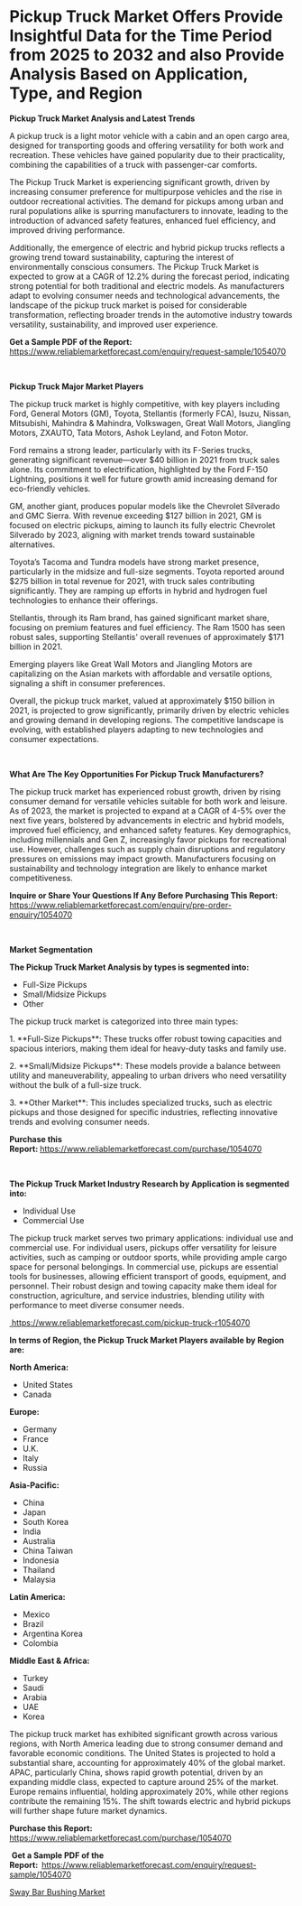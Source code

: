 <p><h1>Pickup Truck Market Offers Provide Insightful Data for the Time Period from 2025 to 2032 and also Provide Analysis Based on Application, Type, and Region</h1></p><p><strong>Pickup Truck Market Analysis and Latest Trends</strong></p>
<p><p>A pickup truck is a light motor vehicle with a cabin and an open cargo area, designed for transporting goods and offering versatility for both work and recreation. These vehicles have gained popularity due to their practicality, combining the capabilities of a truck with passenger-car comforts. </p><p>The Pickup Truck Market is experiencing significant growth, driven by increasing consumer preference for multipurpose vehicles and the rise in outdoor recreational activities. The demand for pickups among urban and rural populations alike is spurring manufacturers to innovate, leading to the introduction of advanced safety features, enhanced fuel efficiency, and improved driving performance. </p><p>Additionally, the emergence of electric and hybrid pickup trucks reflects a growing trend toward sustainability, capturing the interest of environmentally conscious consumers. The Pickup Truck Market is expected to grow at a CAGR of 12.2% during the forecast period, indicating strong potential for both traditional and electric models. As manufacturers adapt to evolving consumer needs and technological advancements, the landscape of the pickup truck market is poised for considerable transformation, reflecting broader trends in the automotive industry towards versatility, sustainability, and improved user experience.</p></p>
<p><strong>Get a Sample PDF of the Report:&nbsp;</strong> <a href="https://www.reliablemarketforecast.com/enquiry/request-sample/1054070?utm_campaign=3032&utm_medium=2&utm_source=Github&utm_content=ia&utm_term=30032025&utm_id=pickup-truck">https://www.reliablemarketforecast.com/enquiry/request-sample/1054070</a></p>
<p>&nbsp;</p>
<p><strong>Pickup Truck Major Market Players</strong></p>
<p><p>The pickup truck market is highly competitive, with key players including Ford, General Motors (GM), Toyota, Stellantis (formerly FCA), Isuzu, Nissan, Mitsubishi, Mahindra & Mahindra, Volkswagen, Great Wall Motors, Jiangling Motors, ZXAUTO, Tata Motors, Ashok Leyland, and Foton Motor. </p><p>Ford remains a strong leader, particularly with its F-Series trucks, generating significant revenue—over $40 billion in 2021 from truck sales alone. Its commitment to electrification, highlighted by the Ford F-150 Lightning, positions it well for future growth amid increasing demand for eco-friendly vehicles.</p><p>GM, another giant, produces popular models like the Chevrolet Silverado and GMC Sierra. With revenue exceeding $127 billion in 2021, GM is focused on electric pickups, aiming to launch its fully electric Chevrolet Silverado by 2023, aligning with market trends toward sustainable alternatives.</p><p>Toyota’s Tacoma and Tundra models have strong market presence, particularly in the midsize and full-size segments. Toyota reported around $275 billion in total revenue for 2021, with truck sales contributing significantly. They are ramping up efforts in hybrid and hydrogen fuel technologies to enhance their offerings.</p><p>Stellantis, through its Ram brand, has gained significant market share, focusing on premium features and fuel efficiency. The Ram 1500 has seen robust sales, supporting Stellantis' overall revenues of approximately $171 billion in 2021.</p><p>Emerging players like Great Wall Motors and Jiangling Motors are capitalizing on the Asian markets with affordable and versatile options, signaling a shift in consumer preferences. </p><p>Overall, the pickup truck market, valued at approximately $150 billion in 2021, is projected to grow significantly, primarily driven by electric vehicles and growing demand in developing regions. The competitive landscape is evolving, with established players adapting to new technologies and consumer expectations.</p></p>
<p>&nbsp;</p>
<p><strong>What Are The Key Opportunities For Pickup Truck Manufacturers?</strong></p>
<p><p>The pickup truck market has experienced robust growth, driven by rising consumer demand for versatile vehicles suitable for both work and leisure. As of 2023, the market is projected to expand at a CAGR of 4-5% over the next five years, bolstered by advancements in electric and hybrid models, improved fuel efficiency, and enhanced safety features. Key demographics, including millennials and Gen Z, increasingly favor pickups for recreational use. However, challenges such as supply chain disruptions and regulatory pressures on emissions may impact growth. Manufacturers focusing on sustainability and technology integration are likely to enhance market competitiveness.</p></p>
<p><strong>Inquire or Share Your Questions If Any Before Purchasing This Report:</strong> <a href="https://www.reliablemarketforecast.com/enquiry/pre-order-enquiry/1054070?utm_campaign=3032&utm_medium=2&utm_source=Github&utm_content=ia&utm_term=30032025&utm_id=pickup-truck">https://www.reliablemarketforecast.com/enquiry/pre-order-enquiry/1054070</a></p>
<p>&nbsp;</p>
<p><strong>Market Segmentation</strong></p>
<p><strong>The Pickup Truck Market Analysis by types is segmented into:</strong></p>
<p><ul><li>Full-Size Pickups</li><li>Small/Midsize Pickups</li><li>Other</li></ul></p>
<p><p>The pickup truck market is categorized into three main types: </p><p>1. **Full-Size Pickups**: These trucks offer robust towing capacities and spacious interiors, making them ideal for heavy-duty tasks and family use. </p><p>2. **Small/Midsize Pickups**: These models provide a balance between utility and maneuverability, appealing to urban drivers who need versatility without the bulk of a full-size truck. </p><p>3. **Other Market**: This includes specialized trucks, such as electric pickups and those designed for specific industries, reflecting innovative trends and evolving consumer needs.</p></p>
<p><strong>Purchase this Report:&nbsp;</strong><a href="https://www.reliablemarketforecast.com/purchase/1054070?utm_campaign=3032&utm_medium=2&utm_source=Github&utm_content=ia&utm_term=30032025&utm_id=pickup-truck">https://www.reliablemarketforecast.com/purchase/1054070</a></p>
<p>&nbsp;</p>
<p><strong>The Pickup Truck Market Industry Research by Application is segmented into:</strong></p>
<p><ul><li>Individual Use</li><li>Commercial Use</li></ul></p>
<p><p>The pickup truck market serves two primary applications: individual use and commercial use. For individual users, pickups offer versatility for leisure activities, such as camping or outdoor sports, while providing ample cargo space for personal belongings. In commercial use, pickups are essential tools for businesses, allowing efficient transport of goods, equipment, and personnel. Their robust design and towing capacity make them ideal for construction, agriculture, and service industries, blending utility with performance to meet diverse consumer needs.</p></p>
<p><a href="https://www.reliablemarketforecast.com/pickup-truck-r1054070?utm_campaign=3032&utm_medium=2&utm_source=Github&utm_content=ia&utm_term=30032025&utm_id=pickup-truck">&nbsp;https://www.reliablemarketforecast.com/pickup-truck-r1054070</a></p>
<p><strong>In terms of Region, the Pickup Truck Market Players available by Region are:</strong></p>
<p>
    <p> <strong> North America: </strong>
        <ul>
            <li>United States</li>
            <li>Canada</li>
        </ul>
        </p> 
    <p> <strong> Europe: </strong>
        <ul>
            <li>Germany</li>
            <li>France</li>
            <li>U.K.</li>
            <li>Italy</li>
            <li>Russia</li>
        </ul>
        </p> 
    <p> <strong> Asia-Pacific: </strong>
        <ul>
            <li>China</li>
            <li>Japan</li>
            <li>South Korea</li>
            <li>India</li>
            <li>Australia</li>
            <li>China Taiwan</li>
            <li>Indonesia</li>
            <li>Thailand</li>
            <li>Malaysia</li>
        </ul>
        </p> 
    <p> <strong> Latin America: </strong>
        <ul>
            <li>Mexico</li>
            <li>Brazil</li>
            <li>Argentina Korea</li>
            <li>Colombia</li>
        </ul>
        </p> 
    <p> <strong> Middle East & Africa: </strong>
        <ul>
            <li>Turkey</li>
            <li>Saudi</li>
            <li>Arabia</li>
            <li>UAE</li>
            <li>Korea</li>
        </ul>
    </p>
    </p>
<p><p>The pickup truck market has exhibited significant growth across various regions, with North America leading due to strong consumer demand and favorable economic conditions. The United States is projected to hold a substantial share, accounting for approximately 40% of the global market. APAC, particularly China, shows rapid growth potential, driven by an expanding middle class, expected to capture around 25% of the market. Europe remains influential, holding approximately 20%, while other regions contribute the remaining 15%. The shift towards electric and hybrid pickups will further shape future market dynamics.</p></p>
<p><strong>Purchase this Report: </strong><a href="https://www.reliablemarketforecast.com/purchase/1054070?utm_campaign=3032&utm_medium=2&utm_source=Github&utm_content=ia&utm_term=30032025&utm_id=pickup-truck">https://www.reliablemarketforecast.com/purchase/1054070</a></p>
<p>&nbsp;<strong>Get a Sample PDF of the Report:&nbsp;&nbsp;</strong><a href="https://www.reliablemarketforecast.com/enquiry/request-sample/1054070?utm_campaign=3032&utm_medium=2&utm_source=Github&utm_content=ia&utm_term=30032025&utm_id=pickup-truck">https://www.reliablemarketforecast.com/enquiry/request-sample/1054070</a></p>
<p><strong></strong></p>
<p><p><a href="https://github.com/darenph8er/Market-Research-Report-List-1/blob/main/sway-bar-bushing-market.md?utm_campaign=3032&utm_medium=2&utm_source=Github&utm_content=ia&utm_term=30032025&utm_id=pickup-truck">Sway Bar Bushing Market</a></p></p>